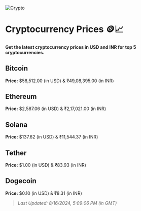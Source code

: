 
![Crypto](https://www.techguide.com.au/wp-content/uploads/2020/11/crypto3.jpeg)

# Cryptocurrency Prices 🪙📈

#### Get the latest cryptocurrency prices in USD and INR for top 5 cryptocurrencies.

## Bitcoin

**Price:** $58,512.00 (in USD) & ₹49,08,395.00 (in INR)

## Ethereum

**Price:** $2,587.06 (in USD) & ₹2,17,021.00 (in INR)

## Solana

**Price:** $137.62 (in USD) & ₹11,544.37 (in INR)

## Tether

**Price:** $1.00 (in USD) & ₹83.93 (in INR)

## Dogecoin

**Price:** $0.10 (in USD) & ₹8.31 (in INR)

> _Last Updated: 8/16/2024, 5:09:06 PM (in GMT)_
